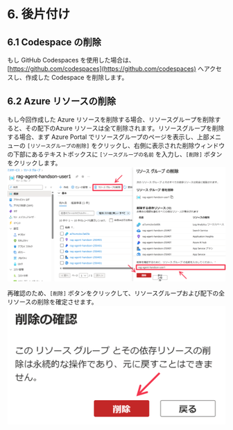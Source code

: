 # 6. 後片付け

## 6.1 Codespace の削除
もし GitHub Codespaces を使用した場合は、[https://github.com/codespaces](https://github.com/codespaces) へアクセスし、作成した Codespace を削除します。

## 6.2 Azure リソースの削除
もし今回作成した Azure リソースを削除する場合、リソースグループを削除すると、その配下のAzure リソースは全て削除されます。リソースグループを削除する場合、まず Azure Portal でリソースグループのページを表示し、上部メニューの ```[リソースグループの削除]``` をクリックし、右側に表示された削除ウィンドウの下部にあるテキストボックスに ```[ソースグループの名前``` を入力し、```[削除]``` ボタンをクリックします。
![Azure リソースの削除](images/5.clean-up/1.png)

再確認のため、```[削除]``` ボタンをクリックして、リソースグループおよび配下の全リソースの削除を確定させます。
![Azure リソースの削除](images/5.clean-up/2.png)
